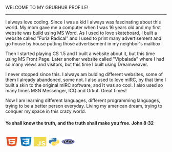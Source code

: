 WELCOME TO MY GRUBHUB PROFILE!

<hr>

<p>I always love coding. Since I was a kid I always was fascinating about this world. My mom gave me a computer when I was 16 years old and my first website was build using MS Word. As I used to love skateboard, I built a website called "Furia Radical" and I used to print many advertisement and go house by house putting those advertisement in my neighbor's mailbox.</p>

<p>Then I started playing CS 1.5 and I built a website about it, but this time using MS Front Page. Later another website called "Vipbalada" where I had so many views and visitors, but this time I built using Dreamweaver.</p>

<p>I never stopped since this. I always am bulding different websites, some of them I already abandoned, some not. I also used to love mIRC, by that time I built a skin to the original mIRC software, and It was so cool. I also used so many times MSN Messenger, ICQ and Orkut. Great times!</p>

<p>Now I am learning different languages, different programming languages, trying to be a better person everyday. Living my american dream, trying to conquer my space in this crazy world.</p>

<h4>Ye shall know the truth, and the truth shall make you free. John 8:32</h4>

<div style="display: inline_block"><br>
<img align="center" height="30" width="40" src="https://raw.githubusercontent.com/devicons/devicon/master/icons/html5/html5-original.svg">
<img align="center" height="30" width="40" src="https://raw.githubusercontent.com/devicons/devicon/master/icons/css3/css3-original.svg">
<img align="center" height="30" width="40" src="https://raw.githubusercontent.com/devicons/devicon/master/icons/javascript/javascript-plain.svg">
<img align="center" height="30" width="40" src="https://raw.githubusercontent.com/devicons/devicon/master/icons/python/python-original.svg">
<img align="center" height="30" width="40" src="https://raw.githubusercontent.com/devicons/devicon/master/icons/php/php-original.svg">
</div>
